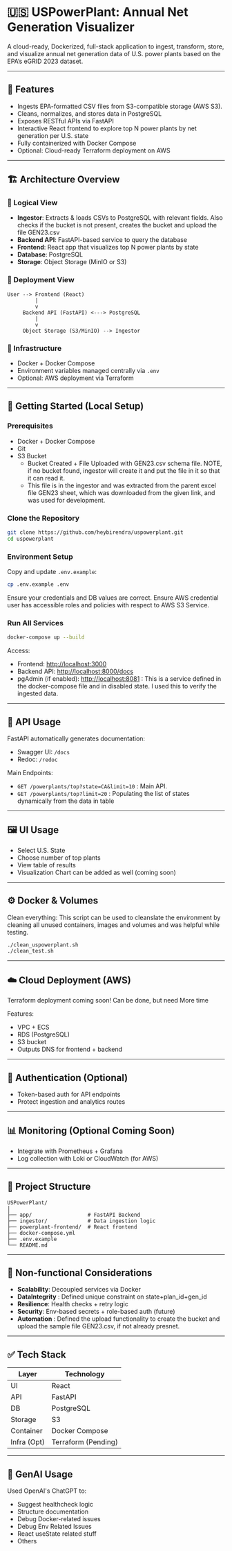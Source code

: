 # 🇺🇸 USPowerPlant: Annual Net Generation Visualizer

A cloud-ready, Dockerized, full-stack application to ingest, transform, store, and visualize annual net generation data of U.S. power plants based on the EPA’s eGRID 2023 dataset.

---

## 🔧 Features

* Ingests EPA-formatted CSV files from S3-compatible storage (AWS S3).
* Cleans, normalizes, and stores data in PostgreSQL
* Exposes RESTful APIs via FastAPI
* Interactive React frontend to explore top N power plants by net generation per U.S. state
* Fully containerized with Docker Compose
* Optional: Cloud-ready Terraform deployment on AWS

---

## 🏗️ Architecture Overview

### 🔹 Logical View

* **Ingestor**: Extracts & loads CSVs to PostgreSQL with relevant fields. Also checks if the bucket is not present, creates the bucket and upload the file GEN23.csv
* **Backend API**: FastAPI-based service to query the database
* **Frontend**: React app that visualizes top N power plants by state
* **Database**: PostgreSQL
* **Storage**: Object Storage (MinIO or S3)

### 🔹 Deployment View

```plaintext
User --> Frontend (React)
         |
         v
     Backend API (FastAPI) <---> PostgreSQL
         |
         v
     Object Storage (S3/MinIO) --> Ingestor
```

### 🔹 Infrastructure

* Docker + Docker Compose
* Environment variables managed centrally via `.env`
* Optional: AWS deployment via Terraform

---

## 🚀 Getting Started (Local Setup)

### Prerequisites

* Docker + Docker Compose
* Git
* S3 Bucket
  + Bucket Created + File Uploaded with GEN23.csv schema file. NOTE, if no bucket found, ingestor will create it and put the file in it so that it can read it.
  + This file is in the ingestor and was extracted from the parent excel file GEN23 sheet, which was downloaded from the given link, and was used for development.

### Clone the Repository

```bash
git clone https://github.com/heybirendra/uspowerplant.git
cd uspowerplant
```

### Environment Setup

Copy and update `.env.example`:

```bash
cp .env.example .env
```

Ensure your credentials and DB values are correct. Ensure AWS credential user has accessible roles and policies with respect to AWS S3 Service.

### Run All Services

```bash
docker-compose up --build
```

Access:

* Frontend: [http://localhost:3000](http://localhost:3000)
* Backend API: [http://localhost:8000/docs](http://localhost:8000/docs)
* pgAdmin (if enabled): [http://localhost:8081](http://localhost:8081) : This is a service defined in the docker-compose file and in disabled state. I used this to verify the ingested data.

---

## 🥚 API Usage

FastAPI automatically generates documentation:

* Swagger UI: `/docs`
* Redoc: `/redoc`

Main Endpoints:

* `GET /powerplants/top?state=CA&limit=10` : Main API.
* `GET /powerplants/top?limit=20` : Populating the list of states dynamically from the data in table

---

## 🖼️ UI Usage

* Select U.S. State
* Choose number of top plants
* View table of results
* Visualization Chart can be added as well (coming soon)

---

## ⚙️ Docker & Volumes

Clean everything: This script can be used to cleanslate the environment by cleaning all unused containers, images and volumes and was helpful while testing.

```bash
./clean_uspowerplant.sh
./clean_test.sh
```

---

## ☁️ Cloud Deployment (AWS)

Terraform deployment coming soon! Can be done, but need More time

Features:

* VPC + ECS
* RDS (PostgreSQL)
* S3 bucket
* Outputs DNS for frontend + backend

---

## 🔐 Authentication (Optional)

* Token-based auth for API endpoints
* Protect ingestion and analytics routes

---

## 📊 Monitoring (Optional Coming Soon)

* Integrate with Prometheus + Grafana
* Log collection with Loki or CloudWatch (for AWS)

---

## 📁 Project Structure

```plaintext
USPowerPlant/
│
├── app/                  # FastAPI Backend
├── ingestor/             # Data ingestion logic
├── powerplant-frontend/  # React frontend
├── docker-compose.yml
├── .env.example
└── README.md
```

---

## 🧠 Non-functional Considerations

* **Scalability**: Decoupled services via Docker
* **DataIntegrity** : Defined unique constraint on state+plan_id+gen_id
* **Resilience**: Health checks + retry logic
* **Security**: Env-based secrets + role-based auth (future)
* **Automation** : Defined the upload functionality to create the bucket and upload the sample file GEN23.csv, if not already presnet.

---

## ✅ Tech Stack

| Layer       | Technology     |
| ----------- | -------------- |
| UI          | React          |
| API         | FastAPI        |
| DB          | PostgreSQL     |
| Storage     | S3             |
| Container   | Docker Compose |
| Infra (Opt) | Terraform (Pending)     |

---

## 🤠 GenAI Usage

Used OpenAI's ChatGPT to:

* Suggest healthcheck logic
* Structure documentation
* Debug Docker-related issues
* Debug Env Related Issues
* React useState related stuff
* Others

